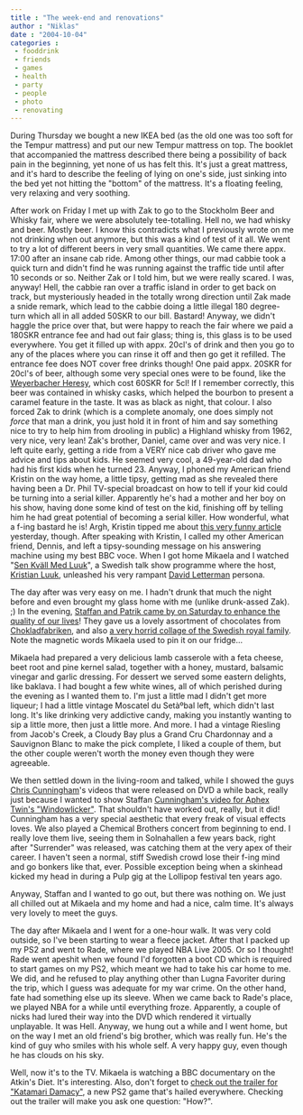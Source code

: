 ```yaml
---
title : "The week-end and renovations"
author : "Niklas"
date : "2004-10-04"
categories : 
 - fooddrink
 - friends
 - games
 - health
 - party
 - people
 - photo
 - renovating
---
```


During Thursday we bought a new IKEA bed (as the old one was too soft for the Tempur mattress) and put our new Tempur mattress on top. The booklet that accompanied the mattress described there being a possibility of back pain in the beginning, yet none of us has felt this. It's just a great mattress, and it's hard to describe the feeling of lying on one's side, just sinking into the bed yet not hitting the "bottom" of the mattress. It's a floating feeling, very relaxing and very soothing.

After work on Friday I met up with Zak to go to the Stockholm Beer and Whisky fair, where we were absolutely tee-totalling. Hell no, we had whisky and beer. Mostly beer. I know this contradicts what I previously wrote on me not drinking when out anymore, but this was a kind of test of it all. We went to try a lot of different beers in very small quantities. We came there appx. 17:00 after an insane cab ride. Among other things, our mad cabbie took a quick turn and didn't find he was running against the traffic tide until after 10 seconds or so. Neither Zak or I told him, but we were really scared. I was, anyway! Hell, the cabbie ran over a traffic island in order to get back on track, but mysteriously headed in the totally wrong direction until Zak made a snide remark, which lead to the cabbie doing a little illegal 180 degree-turn which all in all added 50SKR to our bill. Bastard! Anyway, we didn't haggle the price over that, but were happy to reach the fair where we paid a 180SKR entrance fee and had out fair glass; thing is, this glass is to be used everywhere. You get it filled up with appx. 20cl's of drink and then you go to any of the places where you can rinse it off and then go get it refilled. The entrance fee does NOT cover free drinks though! One paid appx. 20SKR for 20cl's of beer, although some very special ones were to be found, like the [Weyerbacher Heresy](http://www.weyerbacher.com/cwo/Our_Beers/Heresy), which cost 60SKR for 5cl! If I remember correctly, this beer was contained in whisky casks, which helped the bourbon to present a caramel feature in the taste. It was as black as night, that colour. I also forced Zak to drink (which is a complete anomaly, one does simply not _force_ that man a drink, you just hold it in front of him and say something nice to try to help him from drooling in public) a Highland whisky from 1962, very nice, very lean! Zak's brother, Daniel, came over and was very nice. I left quite early, getting a ride from a VERY nice cab driver who gave me advice and tips about kids. He seemed very cool, a 49-year-old dad who had his first kids when he turned 23. Anyway, I phoned my American friend Kristin on the way home, a little tipsy, getting mad as she revealed there having been a Dr. Phil TV-special broadcast on how to tell if your kid could be turning into a serial killer. Apparently he's had a mother and her boy on his show, having done some kind of test on the kid, finishing off by telling him he had great potential of becoming a serial killer. How wonderful, what a f-ing bastard he is! Argh, Kristin tipped me about [this very funny article](http://www.televisionwithoutpity.com/story.cgi?show=56&story=6917&page=1&sort=&limit=) yesterday, though. After speaking with Kristin, I called my other American friend, Dennis, and left a tipsy-sounding message on his answering machine using my best BBC voce. When I got home Mikaela and I watched "[Sen Kväll Med Luuk](http://www.tv4.se/luuk)", a Swedish talk show programme where the host, [Kristian Luuk](http://www.aftonbladet.se/noje/0308/15/luuk_200.jpg), unleashed his very rampant [David Letterman](http://www.facade.com/celebrity/photo/David_Letterman.jpg) persona.

The day after was very easy on me. I hadn't drunk that much the night before and even brought my glass home with me (unlike drunk-assed Zak). ;) In the evening, [Staffan and Patrik came by on Saturday to enhance the quality of our lives](https://niklasblog.com/bilder/2004-10-02)! They gave us a lovely assortment of chocolates from [Chokladfabriken](http://www.alltomstockholm.se/E/V/STOSE/0004/48/30), and also [a very horrid collage of the Swedish royal family](https://niklasblog.com/wp-content/2004-10-04-royals.jpg). Note the magnetic words Mikaela used to pin it on our fridge...

Mikaela had prepared a very delicious lamb casserole with a feta cheese, beet root and pine kernel salad, together with a honey, mustard, balsamic vinegar and garlic dressing. For dessert we served some eastern delights, like baklava. I had bought a few white wines, all of which perished during the evening as I wanted them to. I'm just a little mad I didn't get more liqueur; I had a little vintage Moscatel du Setàºbal left, which didn't last long. It's like drinking very addictive candy, making you instantly wanting to sip a little more, then just a little more. And more. I had a vintage Riesling from Jacob's Creek, a Cloudy Bay plus a Grand Cru Chardonnay and a Sauvignon Blanc to make the pick complete, I liked a couple of them, but the other couple weren't worth the money even though they were agreeable.

We then settled down in the living-room and talked, while I showed the guys [Chris Cunningham](http://www.director-file.com/cunningham)'s videos that were released on DVD a while back, really just because I wanted to show Staffan [Cunningham's video for Aphex Twin's "Windowlicker"](http://www.director-file.com/cunningham/522.html). That shouldn't have worked out, really, but it did! Cunningham has a very special aesthetic that every freak of visual effects loves. We also played a Chemical Brothers concert from beginning to end. I really love them live, seeing them in Solnahallen a few years back, right after "Surrender" was released, was catching them at the very apex of their career. I haven't seen a normal, stiff Swedish crowd lose their f-ing mind and go bonkers like that, ever. Possible exception being when a skinhead kicked my head in during a Pulp gig at the Lollipop festival ten years ago.

Anyway, Staffan and I wanted to go out, but there was nothing on. We just all chilled out at Mikaela and my home and had a nice, calm time. It's always very lovely to meet the guys.

The day after Mikaela and I went for a one-hour walk. It was very cold outside, so I've been starting to wear a fleece jacket. After that I packed up my PS2 and went to Rade, where we played NBA Live 2005. Or so I thought! Rade went apeshit when we found I'd forgotten a boot CD which is required to start games on my PS2, which meant we had to take his car home to me. We did, and he refused to play anything other than Lugna Favoriter during the trip, which I guess was adequate for my war crime. On the other hand, fate had something else up its sleeve. When we came back to Rade's place, we played NBA for a while until everything froze. Apparently, a couple of nicks had lured their way into the DVD which rendered it virtually unplayable. It was Hell. Anyway, we hung out a while and I went home, but on the way I met an old friend's big brother, which was really fun. He's the kind of guy who smiles with his whole self. A very happy guy, even though he has clouds on his sky.

Well, now it's to the TV. Mikaela is watching a BBC documentary on the Atkin's Diet. It's interesting. Also, don't forget to [check out the trailer for "Katamari Damacy"](http://www.gamespot.com/ps2/puzzle/katamaridamashii), a new PS2 game that's hailed everywhere. Checking out the trailer will make you ask one question: "How?".
